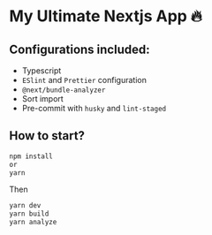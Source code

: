 # My Ultimate Nextjs App 🔥

## Configurations included:

- Typescript
- `ESlint` and `Prettier` configuration
- `@next/bundle-analyzer`
- Sort import
- Pre-commit with `husky` and `lint-staged`

## How to start?

```bash
npm install
or
yarn
```

Then

```bash
yarn dev
yarn build
yarn analyze
```
